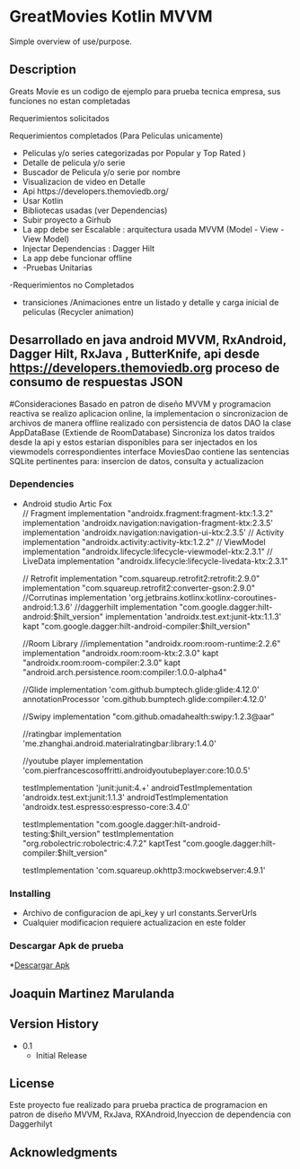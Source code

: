 # GreatMovies Kotlin MVVM

Simple overview of use/purpose.

## Description

Greats Movie es un codigo de ejemplo para prueba tecnica empresa, sus funciones no estan completadas

Requerimientos solicitados


Requerimientos completados (Para Peliculas unicamente)
<ul>
  <Li>Peliculas y/o series categorizadas por Popular y Top Rated )</Li>
  <li>Detalle de pelicula y/o serie </Li>
  <li>Buscador de Pelicula y/o serie por nombre</Li>
  <li>Visualizacion de video en Detalle</Li>  
  <li>Api https://developers.themoviedb.org/</Li>
  <li>Usar Kotlin </Li>
  <li>Bibliotecas usadas (ver Dependencias)</Li>
  <li>Subir proyecto a Girhub</Li>
  <li>La app debe ser Escalable : arquitectura usada MVVM (Model - View - View Model)</Li>
  <li>Injectar Dependencias : Dagger Hilt</Li>
  <li>La app debe funcionar offline</li>
  <li>-Pruebas Unitarias</li>
</ul> 
-Requerimientos no Completados
<ul>
 <li>transiciones /Animaciones entre un listado y detalle y carga inicial de peliculas (Recycler animation)</Li>
 
</ul>


## Desarrollado en java android MVVM, RxAndroid, Dagger Hilt, RxJava , ButterKnife, api desde https://developers.themoviedb.org proceso de consumo de respuestas JSON 

#Consideraciones
Basado en patron de diseño MVVM y programacion reactiva se realizo aplicacion online, la implementacion o sincronizacion de archivos de manera offline realizado 
con persistencia de datos DAO la clase AppDataBase (Extiende de RoomDatabase)
Sincroniza los datos traidos desde la api y estos estarian disponibles para ser injectados en los viewmodels correspondientes 
interface MoviesDao contiene las sentencias SQLite pertinentes para: insercion de datos, consulta y actualizacion

### Dependencies

* Android studio Artic Fox </br>
// Fragment
    implementation "androidx.fragment:fragment-ktx:1.3.2"
    implementation 'androidx.navigation:navigation-fragment-ktx:2.3.5'
    implementation 'androidx.navigation:navigation-ui-ktx:2.3.5'
    // Activity
    implementation "androidx.activity:activity-ktx:1.2.2"
    // ViewModel
    implementation "androidx.lifecycle:lifecycle-viewmodel-ktx:2.3.1"
    // LiveData
    implementation "androidx.lifecycle:lifecycle-livedata-ktx:2.3.1"

    // Retrofit
    implementation "com.squareup.retrofit2:retrofit:2.9.0"
    implementation "com.squareup.retrofit2:converter-gson:2.9.0"
    //Corrutinas
    implementation 'org.jetbrains.kotlinx:kotlinx-coroutines-android:1.3.6'
    //daggerhilt
    implementation "com.google.dagger:hilt-android:$hilt_version"
    implementation 'androidx.test.ext:junit-ktx:1.1.3'
    kapt "com.google.dagger:hilt-android-compiler:$hilt_version"

    //Room Library
    //implementation "androidx.room:room-runtime:2.2.6"
    implementation "androidx.room:room-ktx:2.3.0"
    kapt "androidx.room:room-compiler:2.3.0"
    kapt "android.arch.persistence.room:compiler:1.0.0-alpha4"

    //Glide
    implementation 'com.github.bumptech.glide:glide:4.12.0'
    annotationProcessor 'com.github.bumptech.glide:compiler:4.12.0'

    //Swipy
    implementation "com.github.omadahealth:swipy:1.2.3@aar"

    //ratingbar
    implementation 'me.zhanghai.android.materialratingbar:library:1.4.0'

    //youtube player
    implementation 'com.pierfrancescosoffritti.androidyoutubeplayer:core:10.0.5'


    testImplementation 'junit:junit:4.+'
    androidTestImplementation 'androidx.test.ext:junit:1.1.3'
    androidTestImplementation 'androidx.test.espresso:espresso-core:3.4.0'

    testImplementation  "com.google.dagger:hilt-android-testing:$hilt_version"
    testImplementation "org.robolectric:robolectric:4.7.2"
    kaptTest "com.google.dagger:hilt-compiler:$hilt_version"

    testImplementation 'com.squareup.okhttp3:mockwebserver:4.9.1'
    
    
### Installing</br>

* Archivo de configuracion de api_key  y url constants.ServerUrls</br>
* Cualquier modificacion requiere actualizacion en este folder</br>

### Descargar Apk de prueba

*<a href= "https://drive.google.com/file/d/1cCrmz-dARQTqAhBxIbuMmdgNaJoO48_P/view?usp=sharing">Descargar Apk</a>


## Joaquin Martinez Marulanda



## Version History

* 0.1
    * Initial Release

## License

Este proyecto fue realizado para prueba practica de programacion en patron de diseño MVVM, RxJava, RXAndroid,Inyeccion de dependencia con Daggerhilyt

## Acknowledgments




